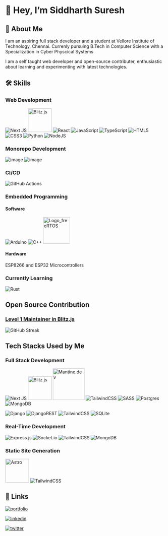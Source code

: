 # 👋 Hey, I’m Siddharth Suresh

## 🚀 About Me
I am an aspiring full stack developer and a student at Vellore Institute of Technology, Chennai. Currenly pursuing B.Tech in Computer Science with a Specialization in Cyber Physcical Systems

I am a self taught web developer and open-source contributer, enthusiastic about learning and experimenting with latest technologies.

## 🛠 Skills

### Web Development
![Next JS](https://img.shields.io/badge/Next-black?style=for-the-badge&logo=next.js&logoColor=white) <img src="https://user-images.githubusercontent.com/83594610/200160432-d97e45ea-371d-4f9a-a83d-da505bc04057.png" alt="Blitz.js" width="75"/> ![React](https://img.shields.io/badge/react-%2320232a.svg?style=for-the-badge&logo=react&logoColor=%2361DAFB) ![JavaScript](https://img.shields.io/badge/javascript-%23323330.svg?style=for-the-badge&logo=javascript&logoColor=%23F7DF1E) ![TypeScript](https://img.shields.io/badge/typescript-%23007ACC.svg?style=for-the-badge&logo=typescript&logoColor=white) ![HTML5](https://img.shields.io/badge/html5-%23E34F26.svg?style=for-the-badge&logo=html5&logoColor=white) ![CSS3](https://img.shields.io/badge/css3-%231572B6.svg?style=for-the-badge&logo=css3&logoColor=white) ![Python](https://img.shields.io/badge/python-3670A0?style=for-the-badge&logo=python&logoColor=ffdd54) ![NodeJS](https://img.shields.io/badge/node.js-6DA55F?style=for-the-badge&logo=node.js&logoColor=white)

### Monorepo Development
![image](https://user-images.githubusercontent.com/83594610/200160320-d982d1ab-7259-410c-b4d8-4ae4ce3d18f3.png) ![image](https://user-images.githubusercontent.com/83594610/200160335-97ca93e7-5809-46a8-a80b-f9a551449221.png)


### CI/CD
![GitHub Actions](https://img.shields.io/badge/github%20actions-%232671E5.svg?style=for-the-badge&logo=githubactions&logoColor=white)

### Embedded Programming
#### Software
![Arduino](https://img.shields.io/badge/-Arduino-00979D?style=for-the-badge&logo=Arduino&logoColor=white) ![C++](https://img.shields.io/badge/c++-%2300599C.svg?style=for-the-badge&logo=c%2B%2B&logoColor=white) <img src="https://user-images.githubusercontent.com/83594610/200159993-dd3094ee-311f-41f0-bc9f-191247515ad2.png" alt="Logo_freeRTOS" width="85"/>
#### Hardware
ESP8266 and ESP32 Microcontrollers

### Currently Learning
![Rust](https://img.shields.io/badge/Rust-000000?style=for-the-badge&logo=rust&logoColor=white)

## Open Source Contribution

### [**Level 1 Maintainer in Blitz.js**](https://github.com/blitz-js/blitz/#maintainers-level-1-)

![GitHub Streak](https://streak-stats.demolab.com?user=siddhsuresh&theme=nightowl&hide_border=true&border_radius=4.7)

## Tech Stacks Used by Me

### Full Stack Development
![Next JS](https://img.shields.io/badge/Next-black?style=for-the-badge&logo=next.js&logoColor=white) <img src="https://user-images.githubusercontent.com/83594610/200160432-d97e45ea-371d-4f9a-a83d-da505bc04057.png" alt="Blitz.js" width="75"/> <img src="https://user-images.githubusercontent.com/83594610/200160775-1b62c712-30e2-4863-a51b-db218dcc5289.png" alt="Mantine.dev" width="100"/>
 ![TailwindCSS](https://img.shields.io/badge/tailwindcss-%2338B2AC.svg?style=for-the-badge&logo=tailwind-css&logoColor=white) ![SASS](https://img.shields.io/badge/SASS-hotpink.svg?style=for-the-badge&logo=SASS&logoColor=white) ![Postgres](https://img.shields.io/badge/postgres-%23316192.svg?style=for-the-badge&logo=postgresql&logoColor=white) ![MongoDB](https://img.shields.io/badge/MongoDB-%234ea94b.svg?style=for-the-badge&logo=mongodb&logoColor=white)

![Django](https://img.shields.io/badge/django-%23092E20.svg?style=for-the-badge&logo=django&logoColor=white) ![DjangoREST](https://img.shields.io/badge/DJANGO-REST-ff1709?style=for-the-badge&logo=django&logoColor=white&color=ff1709&labelColor=gray) ![TailwindCSS](https://img.shields.io/badge/tailwindcss-%2338B2AC.svg?style=for-the-badge&logo=tailwind-css&logoColor=white) ![SQLite](https://img.shields.io/badge/sqlite-%2307405e.svg?style=for-the-badge&logo=sqlite&logoColor=white)

### Real-Time Development
![Express.js](https://img.shields.io/badge/express.js-%23404d59.svg?style=for-the-badge&logo=express&logoColor=%2361DAFB) ![Socket.io](https://img.shields.io/badge/Socket.io-black?style=for-the-badge&logo=socket.io&badgeColor=010101) ![TailwindCSS](https://img.shields.io/badge/tailwindcss-%2338B2AC.svg?style=for-the-badge&logo=tailwind-css&logoColor=white) ![MongoDB](https://img.shields.io/badge/MongoDB-%234ea94b.svg?style=for-the-badge&logo=mongodb&logoColor=white)

### Static Site Generation
<img src="https://user-images.githubusercontent.com/83594610/200160836-8d8077ee-2aee-4b8a-a3a6-7a37ed935ab5.png" alt="Astro" width="75"/> ![TailwindCSS](https://img.shields.io/badge/tailwindcss-%2338B2AC.svg?style=for-the-badge&logo=tailwind-css&logoColor=white)

## 🔗 Links
[![portfolio](https://img.shields.io/badge/my_portfolio-011039?style=for-the-badge&logo=ko-fi&logoColor=29fc9b)](https://siddharthsuresh.vercel.app/)

[![linkedin](https://img.shields.io/badge/linkedin-black?style=for-the-badge&logo=linkedin&logoColor=0A66C2)](https://www.linkedin.com/in/siddharth-sureshn/)

[![twitter](https://img.shields.io/badge/twitter-black?style=for-the-badge&logo=twitter&logoColor=0A66C2)](https://twitter.com/_siddhsuresh)

<!---
![stats](https://github-contribution-graph.ez4o.com/?username=siddhsuresh&last_n_days=10)
siddhsuresh/siddhsuresh is a ✨ special ✨ repository because its `README.md` (this file) appears on your GitHub profile.
You can click the Preview link to take a look at your changes.
--->
